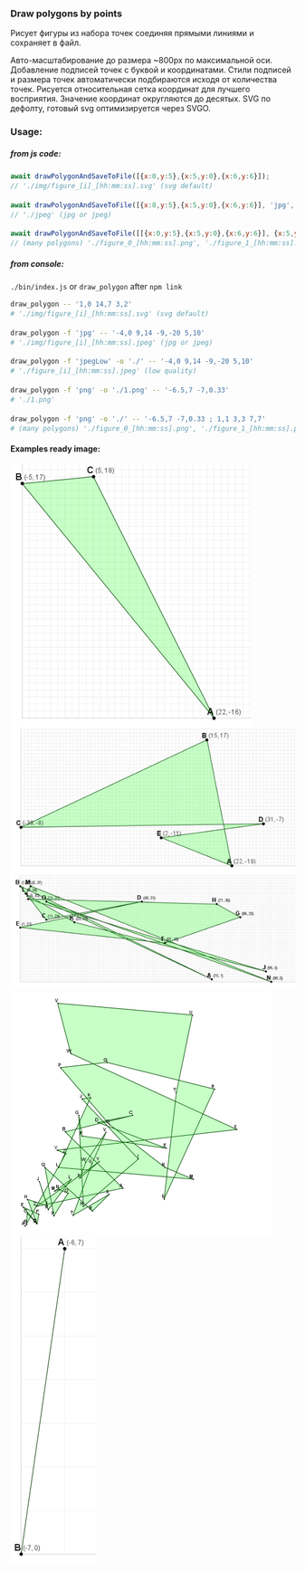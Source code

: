 ### Draw polygons by points

Рисует фигуры из набора точек соединяя прямыми линиями и сохраняет в файл.

Авто-масштабирование до размера ~800px по максимальной оси.
Добавление подписей точек с буквой и координатами.
Стили подписей и размера точек автоматически подбираются исходя от количества точек.
Рисуется относительная сетка координат для лучшего восприятия.
Значение координат округляются до десятых.
SVG по дефолту, готовый svg оптимизируется через SVGO.

### Usage:

##### from js code:

```Javascript
await drawPolygonAndSaveToFile([{x:0,y:5},{x:5,y:0},{x:6,y:6}]);
// './img/figure_[i]_[hh:mm:ss].svg' (svg default)

await drawPolygonAndSaveToFile([{x:0,y:5},{x:5,y:0},{x:6,y:6}], 'jpg', './1.jpeg');
// './jpeg' (jpg or jpeg)

await drawPolygonAndSaveToFile([[{x:0,y:5},{x:5,y:0},{x:6,y:6}], {x:5,y:5, x:20,y:20}], 'png', './');
// (many polygons) './figure_0_[hh:mm:ss].png', './figure_1_[hh:mm:ss].png'
```

##### from console: 
`./bin/index.js` or `draw_polygon` after `npm link`

```Bash
draw_polygon -- '1,0 14,7 3,2'
# './img/figure_[i]_[hh:mm:ss].svg' (svg default)

draw_polygon -f 'jpg' -- '-4,0 9,14 -9,-20 5,10'
# './img/figure_[i]_[hh:mm:ss].jpeg' (jpg or jpeg)

draw_polygon -f 'jpegLow' -o './' -- '-4,0 9,14 -9,-20 5,10'
# './figure_[i]_[hh:mm:ss].jpeg' (low quality)

draw_polygon -f 'png' -o './1.png' -- '-6.5,7 -7,0.33'
# './1.png'

draw_polygon -f 'png' -o './' -- '-6.5,7 -7,0.33 ; 1,1 3,3 7,7'
# (many polygons) './figure_0_[hh:mm:ss].png', './figure_1_[hh:mm:ss].png'
```

#### Examples ready image:

![1](/readme_img/1.png)
![2](/readme_img/2.png)
![3](/readme_img/3.png)
![4](/readme_img/4.png)
![5](/readme_img/5.png)

